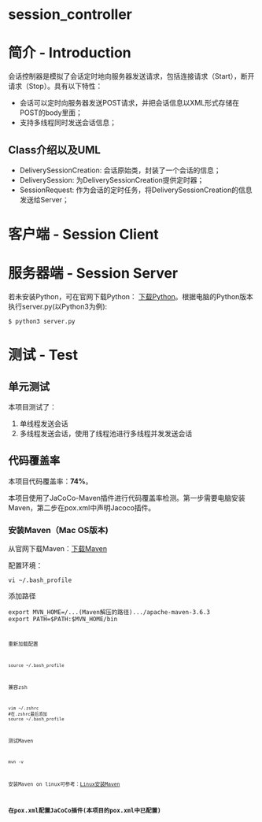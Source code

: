 # session_controller
<h1>简介 - Introduction</h1>
<p>会话控制器是模拟了会话定时地向服务器发送请求，包括连接请求（Start），断开请求（Stop）。具有以下特性：</p>
<ul>
<li>会话可以定时向服务器发送POST请求，并把会话信息以XML形式存储在POST的body里面；</li>
<li>支持多线程同时发送会话信息；</li>
</ul>
<h2>Class介绍以及UML</h2>
<ul>
<li>DeliverySessionCreation: 会话原始类，封装了一个会话的信息；</li>
<li>DeliverySession: 为DeliverySessionCreation提供定时器；</li>
<li>SessionRequest: 作为会话的定时任务，将DeliverySessionCreation的信息发送给Server；</li>
</ul>
<h1>客户端 - Session Client</h1>

<h1>服务器端 - Session Server</h1>
<p>若未安装Python，可在官网下载Python： <a href="https://www.python.org/downloads/" target="_blank">下载Python</a>。根据电脑的Python版本执行server.py(以Python3为例):</p>
<pre>
<code>$ python3 server.py</code>
</pre>
<h1>测试 - Test</h1>
<h2>单元测试</h2>
<p>本项目测试了：</p>
<ol>
  <li>单线程发送会话</li>
  <li>多线程发送会话，使用了线程池进行多线程并发发送会话</li>
</ol>
<h2>代码覆盖率</h2>
<p>本项目代码覆盖率：<strong>74%</strong>。</p>
<p>本项目使用了JaCoCo-Maven插件进行代码覆盖率检测。第一步需要电脑安装Maven，第二步在pox.xml中声明Jacoco插件。</p>
<h3>安装Maven（Mac OS版本)</h3>
<p>从官网下载Maven：<a href="https://maven.apache.org/download.cgi" target="_blank">下载Maven</a></p>
<p>配置环境：</p>
<pre><code>vi ~/.bash_profile</code></pre>
<p>添加路径</p>
<pre><code>export MVN_HOME=/...(Maven解压的路径).../apache-maven-3.6.3
export PATH=$PATH:$MVN_HOME/bin<code></pre>
<p>重新加载配置</p>
<pre><code>source ~/.bash_profile</code></pre>
<p>兼容zsh</p>
<pre><code>vim ~/.zshrc
#在.zshrc最后添加
source ~/.bash_profile </code></pre>
<p>测试Maven</p>
<pre><code>mvn -v</code></pre>
<p>安装Maven on linux可参考：<a href="https://blog.csdn.net/qq_38270106/article/details/97764483" target="_blank">Linux安装Maven</a></p>
<h3>在pox.xml配置JaCoCo插件(本项目的pox.xml中已配置)</h3>

